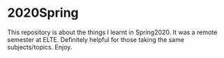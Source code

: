 # 2020Spring

This repository is about the things I learnt in Spring2020. It was a remote semester at ELTE. Definitely helpful for those taking the same subjects/topics. Enjoy.
